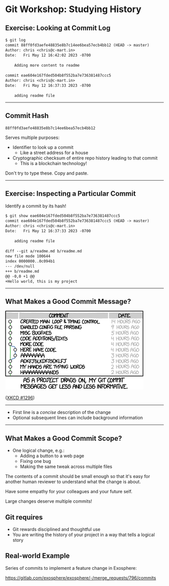 # Git Workshop: Studying History

## Exercise: Looking at Commit Log

```shell
$ git log
commit 88ff0fd3aefe48835e8b7c14ee6bea57ecb4bb12 (HEAD -> master)
Author: chris <chris@c-mart.in>
Date:   Fri May 12 16:42:02 2023 -0700

    Adding more content to readme

commit eae604e167fded504b8f552ba7e736381487ccc5
Author: chris <chris@c-mart.in>
Date:   Fri May 12 16:37:33 2023 -0700

    adding readme file
```

<!--
What is that long string of hexadecimal characters after the word "commit"?
It's a commit hash. It serves multiple purposes.

"HEAD" means the most recent commit.

"master" is a branch, you might see "main" or "trunk", means the same thing. Branches are a way to track different versions of history.
-->

---

## Commit Hash

```
88ff0fd3aefe48835e8b7c14ee6bea57ecb4bb12
```

Serves multiple purposes:

- Identifier to look up a commit
  - Like a street address for a house
- Cryptographic checksum of entire repo history leading to that commit
  - This is a blockchain technology!

Don't try to type these. Copy and paste.

<!--
Using a hash as a lookup is called _content addressing_, or content-addressable storage
-->

---

## Exercise: Inspecting a Particular Commit

Identify a commit by its hash!

```shell
$ git show eae604e167fded504b8f552ba7e736381487ccc5
commit eae604e167fded504b8f552ba7e736381487ccc5 (HEAD -> master)
Author: chris <chris@c-mart.in>
Date:   Fri May 12 16:37:33 2023 -0700

    adding readme file

diff --git a/readme.md b/readme.md
new file mode 100644
index 0000000..0c094b1
--- /dev/null
+++ b/readme.md
@@ -0,0 +1 @@
+Hello world, this is my project
```

<!--
Don't bother trying to type a commit hash, just copy and paste it.

Another purpose of commit hash: cryptographic verification of entire history of repository up to that commit. Similar to a blockchain in this way!
-->

---

## What Makes a Good Commit Message?

![XKCD #1296](media/xkcd-1296.png)

([XKCD #1296](https://xkcd.com/1296/))

<!--

-->

---

- First line is a _concise_ description of the change
- Optional subsequent lines can include background information

<!--
First line doesn't need to be a complete sentence. Imagine a caption underneath a photograph in an album. It doesn't say "This is a picture of Billy jumping in the pool"

A commit message can be multiple lines of text.
-->

---

## What Makes a Good Commit Scope?

- One logical change, e.g.:
  - Adding a button to a web page
  - Fixing one bug
  - Making the same tweak across multiple files

The contents of a commit should be small enough so that it's easy for another human reviewer to understand what the change is about.

Have some empathy for your colleagues and your future self.

Large changes deserve multiple commits!

<!--
This is _not_ the same habit as "I've made a lot of changes, time to save my file".

It's more like, "I've made a lot of changes and saved my file. Let's structure these as a series of commits that make sense."
-->

## Git requires

- Git rewards disciplined and thoughtful use
- You are writing the history of your project in a way that tells a logical story

## Real-world Example

Series of commits to implement a feature change in Exosphere:

<https://gitlab.com/exosphere/exosphere/-/merge_requests/796/commits>
